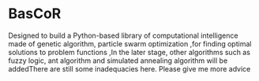 # BasCoR
Designed to build a Python-based library of computational intelligence made of genetic algorithm, particle swarm optimization ,for finding optimal solutions to problem functions ,In the later stage, other algorithms such as fuzzy logic, ant algorithm and simulated annealing algorithm will be addedThere are still some inadequacies here. Please give me more advice
